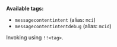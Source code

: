 **Available tags:**
- `messagecontentintent` (alias: `mci`)
- `messagecontentintentdebug` (alias: `mcid`)

Invoking using `!!<tag>`.
